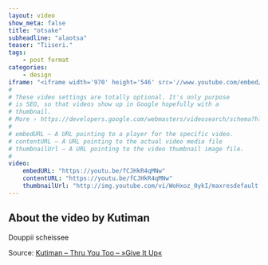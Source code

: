 ```yaml
---
layout: video
show_meta: false
title: "otsake"
subheadline: "alaotsa"
teaser: "Tiiseri."
tags:
    - post format
categories:
    - design
iframe: "<iframe width='970' height='546' src='//www.youtube.com/embed/WoHxoz_0ykI' frameborder='0' allowfullscreen></iframe>"
#
# These video settings are totally optional. It's only purpose
# is SEO, so that videos show up in Google hopefully with a 
# thumbnail.
# More › https://developers.google.com/webmasters/videosearch/schema?hl=en&rd=1
#
# embedURL – A URL pointing to a player for the specific video.
# contentURL – A URL pointing to the actual video media file
# thumbnailUrl – A URL pointing to the video thumbnail image file.
#
video:
    embedURL: "https://youtu.be/fCJHkR4qMNw"
    contentURL: "https://youtu.be/fCJHkR4qMNw"
    thumbnailUrl: "http://img.youtube.com/vi/WoHxoz_0ykI/maxresdefault.jpg"
---
```

<!--more-->

## About the video by Kutiman

> 
Douppii scheissee



Source: [Kutiman – Thru You Too – »Give It Up«](https://www.youtube.com/watch?v=WoHxoz_0ykI)
